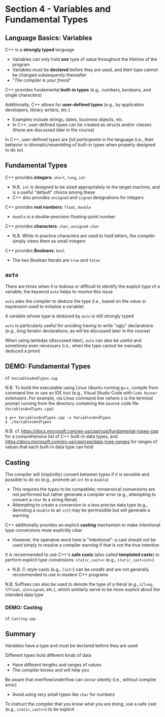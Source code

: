 # Section 4 - Variables and Fundamental Types

## Language Basics: Variables

C++ is a **strongly typed** language
  * Variables can only hold ***one*** type of value throughout the lifetime of the program
  * Variables must be **declared** before they are used, and their type cannot be changed subsequently thereafter
  * "*The compiler is your friend*"

C++ provides fundamental **built-in types** (e.g,. numbers, booleans, and single characters)

Additionally, C++ allows for **user-defined types** (e.g., by application developers, library writers, etc.)
  * Examples include strings, dates, business objects, etc.
  * In C++, user-defined types can be created as structs and/or classes (these are discussed later in the course)

In C++, user-defined types are *full participants* in the language (i.e., their behavior is idiomatic/resembling of built-in types when properly designed to do so)

## Fundamental Types

C++ provides **integers**: `short`, `long`, `int`
  * N.B. `int` is designed to be sized appropriately to the target machine, and is a useful "default" choice among these
  * C++ also provides `unsigned` and `signed` designations for integers

C++ provides **real numbers**: `float`, `double`
  * `double` is a double-precision floating-point number

C++ provides **characters**: `char`, `unsigned char`
  * N.B. While in practice characters are used to hold letters, the compiler simply views them as small integers

C++ provides **Booleans**: `bool`
  * The two Boolean literals are `true` and `false`

## `auto`

There are times when it is tedious or difficult to identify the explicit type of a variable; the keyword `auto` helps to resolve this issue

`auto` asks the compiler to deduce the type (i.e., based on the value or expression used to initialize a variable)

A variable whose type is deduced by `auto` is still strongly typed

`auto` is particularly useful for avoiding having to write "ugly" declarations (e.g., long iterator declarations, as will be discussed later in the course)

When using lambdas (discussed later), `auto` can also be useful and sometimes even necessary (i.e., when the type cannot be manually deduced a priori)

## **DEMO: Fundamental Types**

cf. `VariablesAndTypes.cpp`

N.B. To build the executable using Linux Ubuntu running g++, compile from command line or use an IDE tool (e.g., Visual Studio Code with `Code Runner` extension). For example, via Linux command line (where `$` is the terminal prompt running from the directory containing the source code file `VariablesAndTypes.cpp`):
```
$ g++ VariablesAndTypes.cpp -o VariablesAndTypes
$ ./VariablesAndTypes
```

N.B. cf. https://docs.microsoft.com/en-us/cpp/cpp/fundamental-types-cpp for a comprehensive list of C++ built-in data types, and https://docs.microsoft.com/en-us/cpp/cpp/data-type-ranges for ranges of values that each built-in data type can hold

## Casting

The compiler will (implicitly) convert between types if it is sensible and possible to do so (e.g., promote an `int` to a `double`)
  * This requires the types to be compatible; nonsensical conversions are not performed but rather generate a compiler error (e.g., attempting to convert a `char` to a string literal)
  * Attempting to create a conversion to a less precise data type (e.g., demoting a `double` to an `int`) may be permissible but will generate a warning

C++ additionally provides an explicit **casting** mechanism to make intentional type conversions more explicitly clear
  * However, the operative word here is "intentional": a cast should *not* be used simply to resolve a compiler warning if that is not the true intention

It is recommended to use C++'s **safe casts** (also called **templated casts**) to perform explicit type conversions: `static_cast<>` (e.g., `static_cast<int>`)
  * N.B. C-style casts (e.g., `(int)`) can be unsafe and are not generally recommended to use in modern C++ programs

N.B. Suffixes can also be used to denote the type of a literal (e.g., `L`/`long`, `f`/`float`, `u`/`unsigned`, etc.), which similarly serve to be more explicit about the intended data type

### **DEMO: Casting**

cf. `Casting.cpp`

## Summary

Variables have a type and must be declared before they are used

Different types hold different kinds of data
  * Have different lengths and ranges of values
  * The compiler knows and will help you

Be aware that overflow/underflow can occur silently (i.e., without compiler error)
  * Avoid using very small types like `char` for numbers

To instruct the compiler that you know what you are doing, use a safe cast (e.g., `static_cast<>`) to be explicit





